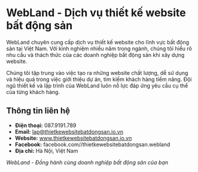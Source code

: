 # WebLand - Dịch vụ thiết kế website bất động sản

WebLand chuyên cung cấp dịch vụ thiết kế website cho lĩnh vực bất động sản tại Việt Nam. Với kinh nghiệm nhiều năm trong ngành, chúng tôi hiểu rõ nhu cầu và thách thức của các doanh nghiệp bất động sản khi xây dựng website.

Chúng tôi tập trung vào việc tạo ra những website chất lượng, dễ sử dụng và hiệu quả trong việc giới thiệu dự án, tìm kiếm khách hàng tiềm năng. Đội ngũ thiết kế và lập trình của WebLand luôn nỗ lực đáp ứng yêu cầu cụ thể của từng khách hàng.

## Thông tin liên hệ

- **Điện thoại:** 087.9191.789
- **Email:** lap@thietkewebsitebatdongsan.io.vn
- **Website:** www.thietkewebsitebatdongsan.io.vn
- **Facebook:** facebook.com//thietkewebsitebatdongsan.webland
- **Địa chỉ:** Hà Nội, Việt Nam

*WebLand - Đồng hành cùng doanh nghiệp bất động sản của bạn*
